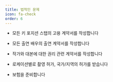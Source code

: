 ```yaml
---
title: 법적인 문제
icon: fa-check
order: 6
---
```


- 모든 키 포지션 스탭의 고용 계약서를 작성합니다

- 모든 출연 배우의 출연 계약서를 작성합니다

- 작가와 대본에 대한 권리 관련 계약서를 작성합니다

- 로케이션별로 촬영 허가, 국가/지역의 허가를 받습니다

- 보험을 준비합니다